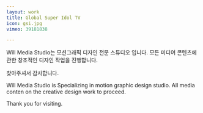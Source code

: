 ```yaml
---
layout: work
title: Global Super Idol TV
icon: gsi.jpg
vimeo: 39181838

---
```


Will Media Studio는
모션그래픽 디자인 전문 스튜디오 입니다.
모든 미디어 콘텐츠에 관한 창조적인 디자인 작업을 진행합니다.

찾아주셔서 감사합니다.

Will Media Studio is
Specializing in motion graphic design studio.
All media conten on the creative design work to proceed.

Thank you for visiting.
